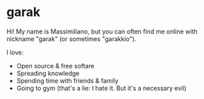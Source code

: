 # garak

Hi! My name is Massimiliano, but you can often find me online with nickname "garak" (or sometimes "garakkio").

I love:

* Open source & free softare
* Spreading knowledge
* Spending time with friends & family
* Going to gym (that's a lie: I hate it. But it's a necessary evil)


